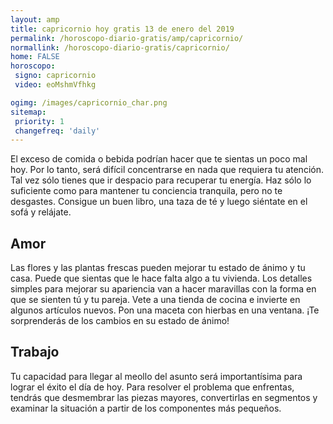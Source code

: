 ```yaml
---
layout: amp
title: capricornio hoy gratis 13 de enero del 2019 
permalink: /horoscopo-diario-gratis/amp/capricornio/
normallink: /horoscopo-diario-gratis/capricornio/
home: FALSE
horoscopo:
 signo: capricornio
 video: eoMshmVfhkg

ogimg: /images/capricornio_char.png
sitemap:
 priority: 1
 changefreq: 'daily'
---
```



El exceso de comida o bebida podrían hacer que te sientas un poco mal hoy. Por lo tanto, será difícil concentrarse en nada que requiera tu atención. Tal vez sólo tienes que ir despacio para recuperar tu energía. Haz sólo lo suficiente como para mantener tu conciencia tranquila, pero no te desgastes. Consigue un buen libro, una taza de té y luego siéntate en el sofá y relájate.

## Amor

Las flores y las plantas frescas pueden mejorar tu estado de ánimo y tu casa. Puede que sientas que le hace falta algo a tu vivienda. Los detalles simples para mejorar su apariencia van a hacer maravillas con la forma en que se sienten tú y tu pareja. Vete a una tienda de cocina e invierte en algunos artículos nuevos. Pon una maceta con hierbas en una ventana. ¡Te sorprenderás de los cambios en su estado de ánimo!

## Trabajo

Tu capacidad para llegar al meollo del asunto será importantísima para lograr el éxito el día de hoy. Para resolver el problema que enfrentas, tendrás que desmembrar las piezas mayores, convertirlas en segmentos y examinar la situación a partir de los componentes más pequeños.